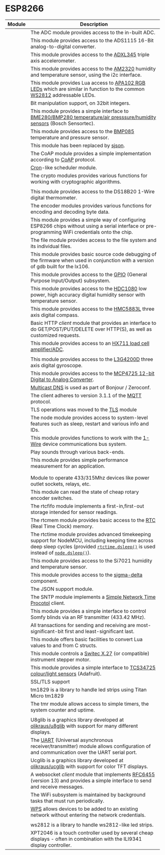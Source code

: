 # ESP8266
| Module | Description |
| --- | --- |
|  | The ADC module provides access to the in-built ADC. | 
|  | This module provides access to the ADS1115 16-Bit analog-to-digital converter. | 
|  | This module provides access to the [ADXL345](https://www.sparkfun.com/products/9836) triple axis accelerometer. | 
|  | This module provides access to the [AM2320](https://akizukidenshi.com/download/ds/aosong/AM2320.pdf) humidity and temperature sensor, using the i2c interface. | 
|  | This module provides Lua access to [APA102 RGB LEDs](https://youtu.be/UYvC-hukz-0) which are similar in function to the common [WS2812](ws2812) addressable LEDs. | 
|  | Bit manipulation support, on 32bit integers. | 
|  | This module provides a simple interface to [BME280/BMP280 temperature/air presssure/humidity sensors](http://www.bosch-sensortec.com/bst/products/all_products/bme280) (Bosch Sensortec). | 
|  | This module provides access to the [BMP085](https://www.sparkfun.com/tutorials/253) temperature and pressure sensor. | 
|  | This module has been replaced by [sjson](sjson.md). | 
|  | The CoAP module provides a simple implementation according to [CoAP](http://tools.ietf.org/html/rfc7252) protocol. | 
|  | [Cron](https://en.wikipedia.org/wiki/Cron)-like scheduler module. | 
|  | The crypto modules provides various functions for working with cryptographic algorithms. | 
|  |  | 
|  | This module provides access to the DS18B20 1-Wire digital thermometer. | 
|  | The encoder modules provides various functions for encoding and decoding byte data. | 
|  | This module provides a simple way of configuring ESP8266 chips without using a serial interface or pre-programming WiFi credentials onto the chip. | 
|  | The file module provides access to the file system and its individual files. | 
|  | This module provides basic source code debugging of the firmware when used in conjunction with a version of gdb built for the lx106. | 
|  | This module provides access to the [GPIO](https://en.wikipedia.org/wiki/General-purpose_input/output) (General Purpose Input/Output) subsystem. | 
|  | This module provides access to the [HDC1080](http://www.ti.com/product/HDC1080) low power, high accuracy digital humidity sensor with temperature sensor. | 
|  | This module provides access to the [HMC5883L](https://www.sparkfun.com/products/10530) three axis digital compass. | 
|  | Basic HTTP *client* module that provides an interface to do GET/POST/PUT/DELETE over HTTP(S), as well as customized requests. | 
|  | This module provides access to an [HX711 load cell amplifier/ADC](https://learn.sparkfun.com/tutorials/load-cell-amplifier-hx711-breakout-hookup-guide). | 
|  |  | 
|  | This module provides access to the [L3G4200D](https://www.sparkfun.com/products/10612) three axis digital gyroscope. | 
|  | This module provides access to the [MCP4725 12-bit Digital to Analog Converter](http://ww1.microchip.com/downloads/en/DeviceDoc/22039d.pdf). | 
|  | [Multicast DNS](https://en.wikipedia.org/wiki/Multicast_DNS) is used as part of Bonjour / Zeroconf. | 
|  | The client adheres to version 3.1.1 of the [MQTT](https://en.wikipedia.org/wiki/MQTT) protocol. | 
|  |  TLS operations was moved to the [TLS](tls.md) module  | 
|  | The node module provides access to system-level features such as sleep, restart and various info and IDs. | 
|  | This module provides functions to work with the [1-Wire](https://en.wikipedia.org/wiki/1-Wire) device communications bus system. | 
|  | Play sounds through various back-ends. | 
|  | This module provides simple performance measurement for an application. | 
|  |  | 
|  |  | 
|  | Module to operate 433/315Mhz devices like power outlet sockets, relays, etc. | 
|  | This module can read the state of cheap rotary encoder switches. | 
|  | The rtcfifo module implements a first-in,first-out storage intended for sensor readings. | 
|  | The rtcmem module provides basic access to the [RTC](https://en.wikipedia.org/wiki/Real-time_clock) (Real Time Clock) memory. | 
|  | The rtctime module provides advanced timekeeping support for NodeMCU, including keeping time across deep sleep cycles (provided [`rtctime.dsleep()`](#rtctimedsleep) is used instead of [`node.dsleep()`](node.md#nodedsleep)). | 
|  | This module provides access to the Si7021 humidity and temperature sensor. | 
|  | This module provides access to the [sigma-delta](https://en.wikipedia.org/wiki/Delta-sigma_modulation) component. | 
|  | The JSON support module. | 
|  | The SNTP module implements a [Simple Network Time Procotol](https://en.wikipedia.org/wiki/Network_Time_Protocol#SNTP) client. | 
|  | This module provides a simple interface to control Somfy blinds via an RF transmitter (433.42 MHz). | 
|  | All transactions for sending and receiving are most-significant-bit first and least-significant last. | 
|  | This module offers basic facilities to convert Lua values to and from C structs. | 
|  | This module controls a [Switec X.27](http://www.jukenswisstech.com/?page_id=103) (or compatible) instrument stepper motor. | 
|  | This module provides a simple interface to [TCS34725 colour/light sensors](https://www.adafruit.com/product/1334) (Adafruit). | 
|  | SSL/TLS support | 
|  | tm1829 is a library to handle led strips using Titan Micro tm1829 | 
|  | The tmr module allows access to simple timers, the system counter and uptime. | 
|  |  | 
|  | U8glib is a graphics library developed at [olikraus/u8glib](https://github.com/olikraus/u8glib) with support for many different displays. | 
|  | The [UART](https://en.wikipedia.org/wiki/Universal_asynchronous_receiver/transmitter) (Universal asynchronous receiver/transmitter) module allows configuration of and communication over the UART serial port. | 
|  | Ucglib is a graphics library developed at [olikraus/ucglib](https://github.com/olikraus/ucglib) with support for color TFT displays. | 
|  | A websocket *client* module that implements [RFC6455](https://tools.ietf.org/html/rfc6455) (version 13) and provides a simple interface to send and receive messages. | 
|  | 	The WiFi subsystem is maintained by background tasks that must run periodically. | 
|  | [WPS](https://en.wikipedia.org/wiki/Wi-Fi_Protected_Setup) allows devices to be added to an existing network without entering the network credentials. | 
|  |  | 
|  | ws2812 is a library to handle ws2812-like led strips. | 
|  | XPT2046 is a touch controller used by several cheap displays - often in combination with the ILI9341 display controller. | 
